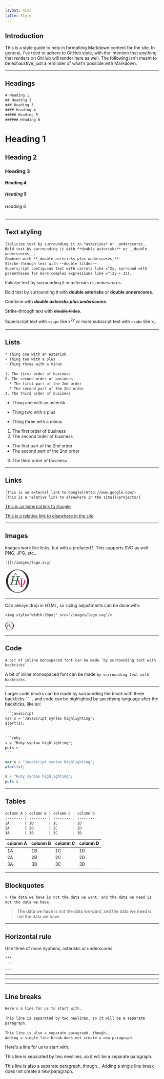 ```yaml
---
layout: misc
title: Style
---
```


## Introduction

This is a style guide to help in formatting Markdown content for the site.  In general, I've tried to adhere to GitHub style, with the intention that anything that renders on GitHub will render here as well.  The following isn't meant to be exhaustive, just a reminder of what's possible with Markdown.

------------------

## Headings

```
# Heading 1
## Heading 2
### Heading 3
#### Heading 4
##### Heading 5
###### Heading 6
```

# Heading 1
## Heading 2
### Heading 3
#### Heading 4
##### Heading 5
###### Heading 6

------------------

## Text styling

```
Italicize text by surrounding it in *asterisks* or _underscores_.
Bold text by surrounding it with **double asterisks** or __double underscores__.
Combine with **_double asterisks plus underscores_**.
Strike-through text with ~~double tildes~~.
Superscript contiguous text with carrots like x^2y, surround with parentheses for more complex expressions like x^(2y + 3z).
```

Italicize text by surrounding it in *asterisks* or _underscores_.

Bold text by surrounding it with **double asterisks** or __double underscores__.

Combine with **_double asterisks plus underscores_**.

Strike-through text with ~~double tildes~~.

Superscript text with `<sup>` like x<sup>2y</sup> or more subscript text with `<sub>` like x<sub>j</sub>.

------------------

## Lists

```
* Thing one with an asterisk
+ Thing two with a plus
- Thing three with a minus

1. The first order of business
2. The second order of business
  * The first part of the 2nd order
  * The second part of the 2nd order
3. The third order of business
```

* Thing one with an asterisk
+ Thing two with a plus
- Thing three with a minus

1. The first order of business
2. The second order of business
  * The first part of the 2nd order
  * The second part of the 2nd order
3. The third order of business

------------------

## Links

```
[This is an external link to Google](http://www.google.com/)
[This is a relative link to elsewhere in the site](/projects/)
```

[This is an external link to Google](http://www.google.com/)

[This is a relative link to elsewhere in the site](/projects/)

------------------

## Images

Images work like links, but with a prefaced !.  This supports SVG as well PNG, JPG, etc...

```
![](/images/logo.svg)
```

![](/images/logo.svg)

------------------

Can always drop in HTML, so sizing adjustments can be done with:

```
<img style="width:30px;" src="/images/logo.svg"/>
```

<img style="width:30px;" src="/images/logo.svg"/>

------------------

## Code

```
A bit of inline monospaced font can be made `by surrounding text with backticks`.
```

A bit of inline monospaced font can be made `by surrounding text with backticks`.

------------------

Larger code blocks can be made by surrounding the block with three backticks <code>```</code>, and code can be highlighted by specifying language after the backticks, like so:

    ```javascript
    var s = "JavaScript syntax highlighting";
    alert(s);
    ```

    ```ruby
    s = "Ruby syntax highlighting";
    puts s
    ```

```javascript
var s = "JavaScript syntax highlighting";
alert(s);
```

```ruby
s = "Ruby syntax highlighting";
puts s
```   

------------------

## Tables

```
column A | column B | column C | column D
-------- | -------- | -------- | --------
1A       | 1B       | 1C       | 1D
2A       | 2B       | 2C       | 2D
3A       | 3B       | 3C       | 3D
```

column A | column B | column C | column D
-------- | -------- | -------- | --------
1A       | 1B       | 1C       | 1D
2A       | 2B       | 2C       | 2D
3A       | 3B       | 3C       | 3D

------------------

## Blockquotes

```
> The data we have is not the data we want, and the data we need is not the data we have.
```

> The data we have is not the data we want, and the data we need is not the data we have.


------------------

## Horizontal rule

Use three of more hyphens, asterisks or underscores.

```
***
---
___
```

***
---
___

## Line breaks

```
Here's a line for us to start with.

This line is separated by two newlines, so it will be a separate paragraph.

This line is also a separate paragraph, though...
Adding a single line break does not create a new paragraph.
```

Here's a line for us to start with.

This line is separated by two newlines, so it will be a separate paragraph.

This line is also a separate paragraph, though...
Adding a single line break does not create a new paragraph.
